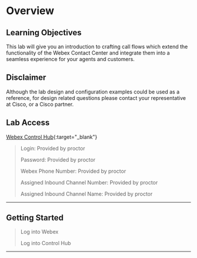 # Overview

## Learning Objectives

This lab will give you an introduction to crafting call flows which extend the functionality of the Webex Contact Center and integrate them into a seamless experience for your agents and customers.

## Disclaimer

Although the lab design and configuration examples could be used as a reference, for design related questions please contact your representative at Cisco, or a Cisco partner.

## Lab Access

[Webex Control Hub](https://admin.webex.com){:target="_blank"}


> Login: <w class="login">Provided by proctor</w>
> 
> Password: <w class="pw">Provided by proctor</w>
> 
> Webex Phone Number: <w class="wxp">Provided by proctor</w>
>
> Assigned Inbound Channel Number: <w class="podNum">Provided by proctor</w>
>
> Assigned Inbound Channel Name: <w class="podName">Provided by proctor</w>

---

## Getting Started

> Log into Webex 
>
> Log into Control Hub
> 

---